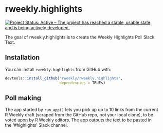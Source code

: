 # rweekly.highlights

<!-- badges: start -->
[![Project Status: Active – The project has reached a stable, usable state and is being actively developed.](https://www.repostatus.org/badges/latest/active.svg)](https://www.repostatus.org/#active)
<!-- badges: end -->

The goal of rweekly.highlights is to create the Weekly Highlights Poll Slack Text.

## Installation

You can install `rweekly.highlights` from GitHub with:

``` r
devtools::install_github("rweekly/rweekly.highlights",
                         dependencies = TRUEs)
```

## Poll making

The app started by `run_app()` lets you pick up up to 10 links from the current R Weekly draft (scraped from the GitHub repo, not your local clone), to be voted upon by R Weekly editors. The app outputs the text to be pasted in the '#highlights' Slack channel.
